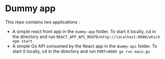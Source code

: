 # Dummy app


This repo contains two applications :

* A simple react front app in the `dummy-app` folder. To start it locally, cd in the directory and run `REACT_APP_API_ROUTE=http://localhost:8080/which npm start`
* A simple Go API consumed by the React app in the `dummy-api` folder. To start it locally, cd in the directory and run `PORT=8080 go run main.go`
